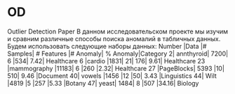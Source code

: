 # OD
Outlier Detection Paper
В данном исследовательском проекте мы изучим и сравним различные способы поиска аномалий в табличных данных. Будем использовать следующие наборы данных:
Number	|Data	|# Samples|	# Features	|# Anomaly|	% Anomaly|Category
2|	annthyroid|	7200|	6	|534|	7.42|	Healthcare
6	|cardio	|1831|	21|	176|	9.61|	Healthcare
23	|mammography	|11183|	6	|260	|2.32|	Healthcare
27	|PageBlocks|	5393	|10|	510|	9.46	|Document
40|	vowels	|1456	|12	|50|	3.43	|Linguistics
44|	Wilt	|4819	|5	|257	|5.33	|Botany
47|	yeast|	1484|	8	|507	|34.16|	Biology
